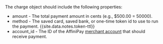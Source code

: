 The charge object should include the following properties:

- <span class="code-green">amount</span> - The total payment amount in cents (e.g., $500.00 = 50000).
- <span class="code-green">method</span> - The saved card, saved bank, or one-time token <span class="code-green">id</span> to use to run the payment. {{site.data.notes.token-ttl}}
- <span class="code-green">account_id</span> - The ID of the AffiniPay [merchant account](../basics/account-management.html#merchant-accounts) that should receive payment.
